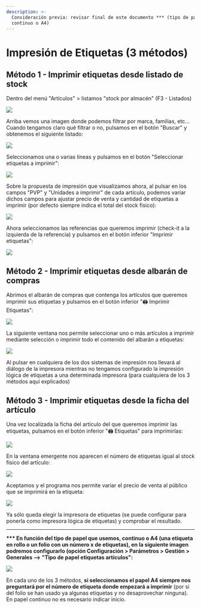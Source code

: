 ```yaml
---
description: >-
  Consideración previa: revisar final de este documento *** (tipo de papel -
  continuo o A4)
---
```


# Impresión de Etiquetas \(3 métodos\)

## Método 1 - Imprimir etiquetas desde listado de stock

Dentro del menú  "Artículos" &gt; listamos "stock por almacén" \(F3 - Listados\)

![](../.gitbook/assets/image%20%28278%29.png)

Arriba vemos una imagen donde podemos filtrar por marca, familias, etc... Cuando tengamos claro qué filtrar o no, pulsamos en el botón "Buscar" y obtenemos el siguiente listado: 

![](../.gitbook/assets/image%20%28210%29.png)

Seleccionamos una o varias líneas y pulsamos en el botón "Seleccionar etiquetas a imprimir":

![](../.gitbook/assets/image%20%28436%29.png)

Sobre la propuesta de impresión que visualizamos ahora, al pulsar en los campos "PVP" y "Unidades a imprimir" de cada artículo, podemos variar dichos campos para ajustar precio de venta y cantidad de etiquetas a imprimir \(por defecto siempre indica el total del stock físico\):

![](../.gitbook/assets/image%20%28385%29.png)

Ahora seleccionamos las referencias que queremos imprimir \(check-it a la izquierda de la referencia\) y pulsamos en el botón inferior "Imprimir etiquetas":

![](../.gitbook/assets/image%20%2883%29.png)

## Método 2 - Imprimir etiquetas desde albarán de compras

Abrimos el albarán de compras que contenga los artículos que queremos imprimir sus etiquetas y pulsamos en el botón inferior "🖨 Imprimir Etiquetas":

![](../.gitbook/assets/image%20%2842%29.png)

La siguiente ventana nos permite seleccionar uno o más artículos a imprimir mediante selección o imprimir todo el contenido del albarán a etiquetas:

![](../.gitbook/assets/image%20%28334%29.png)

Al pulsar en cualquiera de los dos sistemas de impresión nos llevará al diálogo de la impresora mientras no tengamos configurado la impresión lógica de etiquetas a una determinada impresora \(para cualquiera de los 3 métodos aquí explicados\)

## Método 3 - Imprimir etiquetas desde la ficha del artículo

Una vez localizada la ficha del artículo del que queremos imprimir las etiquetas, pulsamos en el botón inferior "🖨 Etiquetas" para imprimirlas:

![](../.gitbook/assets/image%20%28106%29.png)

En la ventana emergente nos aparecen el número de etiquetas igual al stock físico del artículo:

![](../.gitbook/assets/image%20%28367%29.png)

Aceptamos y el programa nos permite variar el precio de venta al público que se imprimirá en la etiqueta:

![](../.gitbook/assets/image%20%28194%29.png)

Ya sólo queda elegir la impresora de etiquetas \(se puede configurar para ponerla como impresora lógica de etiquetas\) y comprobar el resultado.

-------------------------------------------------------------------------------------------------------------------------------------------------------------------------

**\*\*\* En función del tipo de papel que usemos, continuo o A4 \(una etiqueta en rollo o un folio con un número x de etiquetas\), en la siguiente imagen podremos configurarlo \(opción Configuración &gt; Parámetros &gt; Gestión &gt; Generales --&gt; "Tipo de papel etiquetas artículos":**

![](../.gitbook/assets/image%20%28288%29.png)

En cada uno de los 3 métodos, **si seleccionamos el papel A4 siempre nos preguntará por el número de etiqueta donde empezará a imprimir** \(por si del folio se han usado ya algunas etiquetas y no desaprovechar ninguna\). En papel continuo no es necesario indicar inicio.

